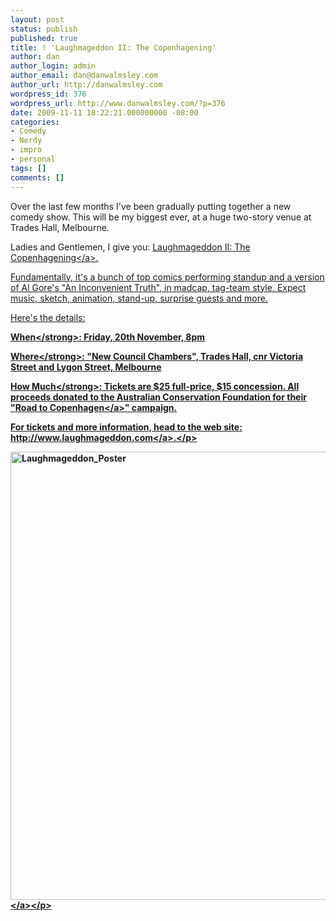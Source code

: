 ```yaml
---
layout: post
status: publish
published: true
title: ! 'Laughmageddon II: The Copenhagening'
author: dan
author_login: admin
author_email: dan@danwalmsley.com
author_url: http://danwalmsley.com
wordpress_id: 376
wordpress_url: http://www.danwalmsley.com/?p=376
date: 2009-11-11 18:22:21.000000000 -08:00
categories:
- Comedy
- Nerdy
- impro
- personal
tags: []
comments: []
---
```

Over the last few months I've been gradually putting together a new comedy show. This will be my biggest ever, at a huge two-story venue at Trades Hall, Melbourne.

Ladies and Gentlemen, I give you: <a href="http:&#47;&#47;www.laughmageddon.com">Laughmageddon II: The Copenhagening<&#47;a>.

Fundamentally, it's a bunch of top comics performing standup and a version of Al Gore's "An Inconvenient Truth", in madcap, tag-team style. Expect music, sketch, animation, stand-up, surprise guests and more.

Here's the details:

<strong>When<&#47;strong>: Friday, 20th November, 8pm

<strong>Where<&#47;strong>: "New Council Chambers", Trades Hall, cnr Victoria Street and Lygon Street, Melbourne

<strong>How Much<&#47;strong>: Tickets are $25 full-price, $15 concession. All proceeds donated to the Australian Conservation Foundation for their "<a href="http:&#47;&#47;www.acfonline.org.au&#47;articles&#47;news.asp?news_id=2313">Road to Copenhagen<&#47;a>" campaign.
<p style="text-align: left;">For tickets and more information, head to the web site: <a href="http:&#47;&#47;www.laughmageddon.com">http:&#47;&#47;www.laughmageddon.com<&#47;a>.<&#47;p>
<p style="text-align: left;"><a href="http:&#47;&#47;www.danwalmsley.com&#47;wp-content&#47;uploads&#47;2009&#47;11&#47;Laughmageddon_Poster.jpg"><img class="aligncenter size-full wp-image-377" title="Laughmageddon_Poster" src="http:&#47;&#47;www.danwalmsley.com&#47;wp-content&#47;uploads&#47;2009&#47;11&#47;Laughmageddon_Poster.jpg" alt="Laughmageddon_Poster" width="614" height="717" &#47;><&#47;a><&#47;p>
